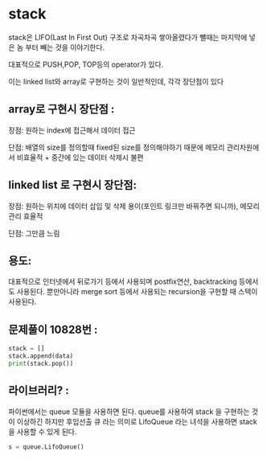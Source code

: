 # stack

stack은  LIFO(Last In First Out) 구조로 차곡차곡 쌓아올렸다가 뺄때는 마지막에 넣은 놈 부터 빼는 것을 이야기한다. 

대표적으로 PUSH,POP, TOP등의 operator가 있다.

이는 linked list와 array로 구현하는 것이 일반적인데, 각각 장단점이 있다

## array로 구현시 장단점 : 

장점: 원하는 index에 접근해서 데이터 접근

단점: 배열의 size를 정의할때 fixed된 size를 정의해야하기 때문에 메모리 관리차원에서 비효율적 + 중간에 있는 데이터 삭제시 불편

## linked list 로 구현시 장단점:

장점: 원하는 위치에 데이터 삽입 및 삭제 용이(포인트 링크만 바꿔주면 되니까), 메모리 관리 효율적

단점: 그만큼 느림

## 용도:

대표적으로 인터넷에서 뒤로가기 등에서 사용되며 postfix연산, backtracking 등에서도 사용된다. 뿐만아니라 merge sort 등에서 사용되는 recursion을 구현할 때 스택이 사용된다.

## 문제풀이 10828번 :
```python
stack = []
stack.append(data)
print(stack.pop())
```

## 라이브러리? :

파이썬에서는 queue 모듈을 사용하면 된다. queue를 사용하여 stack 을 구현하는 것이 이상하긴 하지만 후입선출 큐 라는 의미로 LifoQueue 라는 녀석을 사용하면 stack을 사용할 수 있게 된다.

```python
s = queue.LifoQueue() 
```
